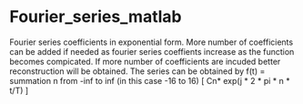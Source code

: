 # Fourier_series_matlab
Fourier series coefficients in exponential form. 
More number of coefficients can be added if needed as fourier series coeffients increase as the function becomes compicated. 
If more number of coefficients are incuded better reconstruction will be obtained. 
The series can be obtained by f(t) = summation n from -inf to inf (in this case -16 to 16) [ Cn* exp(j * 2 * pi * n * t/T) ]
